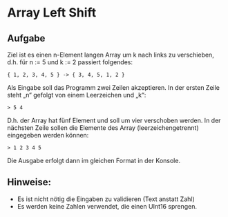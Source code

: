 Array Left Shift
================

Aufgabe
-------

Ziel ist es einen n-Element langen Array um k nach links zu verschieben, d.h. für n := 5 und k := 2 passiert folgendes:

	{ 1, 2, 3, 4, 5 } -> { 3, 4, 5, 1, 2 }

Als Eingabe soll das Programm zwei Zeilen akzeptieren. In der ersten Zeile steht „n“ gefolgt von einem Leerzeichen und „k“:

	> 5 4

D.h. der Array hat fünf Element und soll um vier verschoben werden.
In der nächsten Zeile sollen die Elemente des Array (leerzeichengetrennt) eingegeben werden können:

	> 1 2 3 4 5

Die Ausgabe erfolgt dann im gleichen Format in der Konsole.

Hinweise:
---------
 * Es ist nicht nötig die Eingaben zu validieren (Text anstatt Zahl)
 * Es werden keine Zahlen verwendet, die einen UInt16 sprengen.